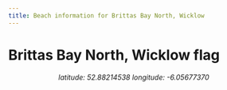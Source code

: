 ```yaml
---
title: Beach information for Brittas Bay North, Wicklow
---
```

# Brittas Bay North, Wicklow <span class="material-icons blue-flag">flag</span>

<div align="center"><i>latitude: 52.88214538 longitude: -6.05677370</i></div>
